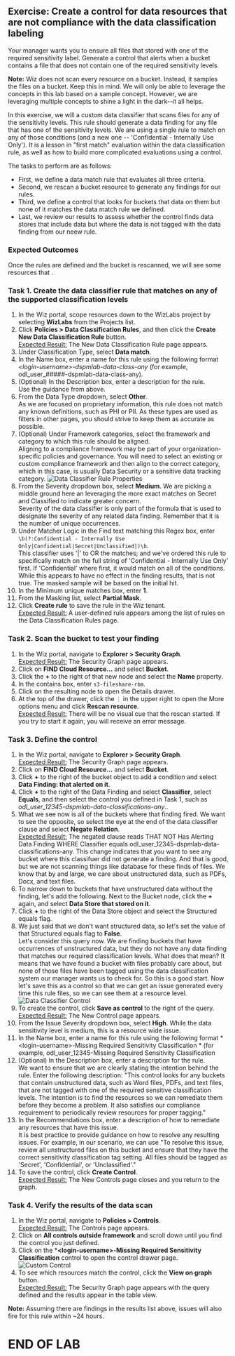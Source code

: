 ## Exercise: Create a control for data resources that are not compliance with the data classification labeling

Your manager wants you to ensure all files that stored with one of the required sensitivity label. Generate a control that alerts when a bucket contains a file that does not contain one of the required sensitivity levels.

**Note:** Wiz does not scan every resource on a bucket. Instead, it samples the files on a bucket. Keep this in mind. We will only be able to leverage the concepts in this lab based on a sample concept. However, we are leveraging multiple concepts to shine a light in the dark--it all helps.

In this exercise, we will a custom data classifier that scans files for any of the sensitivity levels. This rule should generate a data finding for any file that has one of the sensitivity levels. We are using a single rule to match on any of those conditions (and a new one -- 'Confidential - Internally Use Only'). It is a lesson in "first match" evaluation within the data classification rule, as well as how to build more complicated evaluations using a control. 

The tasks to perform are as follows:
* First, we define a data match rule that evaluates all three criteria.
* Second, we rescan a bucket resource to generate any findings for our rules.
* Third, we define a control that looks for buckets that data on them but none of it matches the data match rule we defined.  
* Last, we review our results to assess whether the control finds data stores that include data but where the data is not tagged with the data finding from our neew rule.

### Expected Outcomes

Once the rules are defined and the bucket is rescanned, we will see some resources that . 

### Task 1. Create the data classifier rule that matches on any of the supported classification levels
1. In the Wiz portal, scope resources down to the WizLabs project by selecting **WizLabs** from the Projects list.
2. Click **Policies > Data Classification Rules**, and then click the **Create New Data Classification Rule** button.
<br/><ins>Expected Result:</ins> The New Data Classification Rule page appears. 
3. Under Classification Type, select **Data match**.
4. In the Name box, enter a name for this rule using the following format *\<login-username\>-dspmlab-data-class-any* (for example, odl_user_#####-dspmlab-data-class-any).
5. (Optional) In the Description box, enter a description for the rule.
<br/>Use the guidance from above.
6. From the Data Type dropdown, select **Other**. <br/>
As we are focused on proprietary information, this rule does not match any known definitions, such as PHI or PII. As these types are used as filters in other pages, you should strive to keep them as accurate as possible.
7. (Optional) Under Framework categories, select the framework and category to which this rule should be aligned.
<br/>Aligning to a compliance framework may be part of your organization-specific policies and governance. You will need to select an existing or custom compliance framework and then align to the correct category, which in this case, is usually Data Security or a sensitive data tracking category.
![Data Classifier Rule Properties](img/dspm-classifier-any-settings.png)
8. From the Severity dropdown box, select **Medium**. We are picking a middle ground here an leveraging the more exact matches on Secret and Classified to indicate greater concern. 
<br/>Severity of the data classifier is only part of the formula that is used to designate the severity of any related data finding. Remember that it is the number of unique occurrences.
9. Under Matcher Logic in the Find text matching this Regex box, enter <code>\b(?:Confidential - Internally Use Only|Confidential|Secret|Unclassified|)\b</code>.
<br/>This classifier uses '|' to OR the matches; and we've ordered this rule to specifically match on the full string of 'Confidential - Internally Use Only' first. If 'Confidential' where first, it would match on all of the conditions. While this appears to have no effect in the finding results, that is not true. The masked sample will be based on the initial hit. 
10. In the Minimum unique matches box, enter **1**.
11. From the Masking list, select **Partial Mask**.
12. Click **Create rule** to save the rule in the Wiz tenant.
<br/><ins>Expected Result:</ins> A user-defined rule appears among the list of rules on the Data Classification Rules page. 

### Task 2. Scan the bucket to test your finding
1. In the Wiz portal, navigate to **Explorer > Security Graph**.
<br/><ins>Expected Result:</ins> The Security Graph page appears. 
2. Click on **FIND Cloud Resource...** and select **Bucket**.
3. Click the **+** to the right of that new node and select the **Name** property.
4. In the contains box, enter <code>s3-fileshare-rbm</code>.
5. Click on the resulting node to open the Details drawer.
6. At the top of the drawer, click the <code>&#x22EE;</code> in the upper right to open the More options menu and click **Rescan resource**.
<br/><ins>Expected Result:</ins> There will be no visual cue that the rescan started. If you try to start it again, you will receive an error message.

### Task 3. Define the control

1. In the Wiz portal, navigate to **Explorer > Security Graph**.
<br/><ins>Expected Result:</ins> The Security Graph page appears. 
2. Click on **FIND Cloud Resource...** and select **Bucket**.
3. Click **+** to the right of the bucket object to add a condition and select **Data Finding: that alerted on it**.
4. Click **+** to the right of the Data Finding and select **Classifier**, select **Equals**, and then select the control you defined in Task 1, such as *odl_user_12345-dspmlab-data-classifications-any*..
5. What we see now is all of the buckets where that finding fired. We want to see the opposite, so select the eye at the end of the data classifier clause and select **Negate Relation**.
<br/><ins>Expected Result:</ins> The negated clause reads THAT NOT Has Alerting Data Finding WHERE Classifier equals odl_user_12345-dspmlab-data-classifications-any. This change indicates that you want to see any bucket where this classifuer did not generate a finding. And that is good, but we are not scanning things like database for these finds of files. We know that by and large, we care about unstructured data, such as PDFs, Docx, and text files.
6. To narrow down to buckets that have unstructured data without the finding, let's add the following. Next to the Bucket node, click the **+** again, and select **Data Store that stored on it**.
7. Click **+** to the right of the Data Store object and select the Structured equals flag.
8. We just said that we don't want structured data, so let's set the value of that Structured equals flag to **False**.
<br/>Let's consider this query now. We are finding buckets that have occurrences of unstructured data, but they do not have any data finding that matches our required classification levels. What does that mean? It means that we have found a bucket with files probably care about, but none of those files have been tagged using the data classification system our manager wants us to check for. So this is a good start. Now let's save this as a control so that we can get an issue generated every time this rule files, so we can see them at a resource level.
![Data Classifier Control](img/dspm-control-no-classifier-hits.png)
10. To create the control, click **Save as control** to the right of the query.
<br/><ins>Expected Result:</ins> The New Control page appears.
11. From the Issue Severity dropdown box, select **High**. While the data sensitivity level is medium, this is a resource wide issue. 
12. In the Name box, enter a name for this rule using the following format *\<login-username\>-Missing Required Sensitivity Classification
\* (for example, odl_user_12345-Missing Required Sensitivity Classification
13. (Optional) In the Description box, enter a description for the rule.
<br/>We want to ensure that we are clearly stating the intention behind the rule. Enter the following description: "This control looks for any buckets that contain unstructured data, such as Word files, PDFs, and text files, that are not tagged with one of the required sensitive classification levels. The intention is to find the resources so we can remediate them before they become a problem. It also satisfies our compliance requirement to periodically review resources for proper tagging."
14. In the Recommendations box, enter a description of how to remediate any resources that have this issue. 
<br/>It is best practice to provide guidance on how to resolve any resulting issues. For example, in our scenario, we can use "To resolve this issue, review all unstructured files on this bucket and ensure that they have the correct sensitivity classification tag setting. All files should be tagged as 'Secret', 'Confidential', or 'Unclassified'."
15. To save the control, click **Create Control**.
<br/><ins>Expected Result:</ins> The New Controls page closes and you return to the graph. 

### Task 4. Verify the results of the data scan
1. In the Wiz portal, navigate to **Policies > Controls**.
<br/><ins>Expected Result:</ins> The Controls page appears. 
2. Click on **All controls outside framework** and scroll down until you find the control you just defined.
3. Click on the  ***\<login-username\>-Missing Required Sensitivity Classification** control to open the control drawer page. 
![Custom Control](img/dspm-control-final.png)
4. To see which resources match the control, click the **View on graph** button.
<br/><ins>Expected Result:</ins> The Security Graph page appears with the query defined and the results appear in the table view.

**Note:** Assuming there are findings in the results list above, issues will also fire for this rule within ~24 hours. 

# END OF LAB

